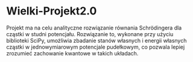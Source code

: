 # Wielki-Projekt2.0
Projekt ma na celu analityczne rozwiązanie równania Schrödingera dla cząstki w studni potencjału. Rozwiązanie to, wykonane przy użyciu biblioteki SciPy, umożliwia zbadanie stanów własnych i energii własnych cząstki w jednowymiarowym potencjale pudełkowym, co pozwala lepiej zrozumieć zachowanie kwantowe w takich układach.

